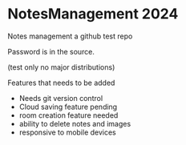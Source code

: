 # NotesManagement 2024
Notes management
a github test repo

Password is in the source.

(test only no major distributions)

Features that needs to be added

- Needs git version control
- Cloud saving feature pending
- room creation feature needed
- ability to delete notes and images
- responsive to mobile devices
